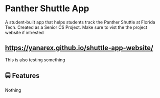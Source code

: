 
# Panther Shuttle App

A student-built app that helps students track the Panther Shuttle at Florida Tech.
Created as a Senior CS Project.
Make sure to vist the the project website if intrested

https://yanarex.github.io/shuttle-app-website/
---


This is also testing something


## 🚍 Features
Nothing
